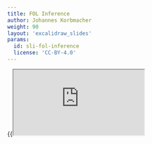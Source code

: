 ```yaml
---
title: FOL Inference
author: Johannes Korbmacher
weight: 90
layout: 'excalidraw_slides'
params: 
  id: sli-fol-inference
  license: 'CC-BY-4.0'
---
```


{{<iframe src="https://link.excalidraw.com/p/readonly/Whmtp7dlceD18iladKLG" >}}
